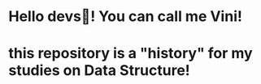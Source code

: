 # Hello devs🖖! You can call me Vini!
# this repository is a "history" for my studies on Data Structure!

